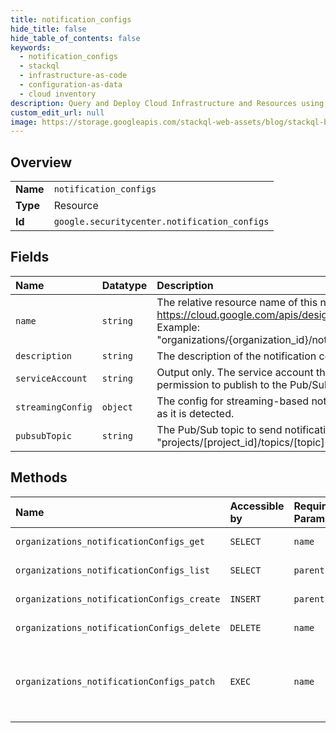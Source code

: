 ```yaml
---
title: notification_configs
hide_title: false
hide_table_of_contents: false
keywords:
  - notification_configs
  - stackql
  - infrastructure-as-code
  - configuration-as-data
  - cloud inventory
description: Query and Deploy Cloud Infrastructure and Resources using SQL
custom_edit_url: null
image: https://storage.googleapis.com/stackql-web-assets/blog/stackql-blog-post-featured-image.png
---
```

  
    

## Overview
<table><tbody>
<tr><td><b>Name</b></td><td><code>notification_configs</code></td></tr>
<tr><td><b>Type</b></td><td>Resource</td></tr>
<tr><td><b>Id</b></td><td><code>google.securitycenter.notification_configs</code></td></tr>
</tbody></table>

## Fields
| Name | Datatype | Description |
|:-----|:---------|:------------|
| `name` | `string` | The relative resource name of this notification config. See: https://cloud.google.com/apis/design/resource_names#relative_resource_name Example: "organizations/{organization_id}/notificationConfigs/notify_public_bucket". |
| `description` | `string` | The description of the notification config (max of 1024 characters). |
| `serviceAccount` | `string` | Output only. The service account that needs "pubsub.topics.publish" permission to publish to the Pub/Sub topic. |
| `streamingConfig` | `object` | The config for streaming-based notifications, which send each event as soon as it is detected. |
| `pubsubTopic` | `string` | The Pub/Sub topic to send notifications to. Its format is "projects/[project_id]/topics/[topic]". |
## Methods
| Name | Accessible by | Required Params | Description |
|:-----|:--------------|:----------------|:------------|
| `organizations_notificationConfigs_get` | `SELECT` | `name` | Gets a notification config. |
| `organizations_notificationConfigs_list` | `SELECT` | `parent` | Lists notification configs. |
| `organizations_notificationConfigs_create` | `INSERT` | `parent` | Creates a notification config. |
| `organizations_notificationConfigs_delete` | `DELETE` | `name` | Deletes a notification config. |
| `organizations_notificationConfigs_patch` | `EXEC` | `name` |  Updates a notification config. The following update fields are allowed: description, pubsub_topic, streaming_config.filter |

